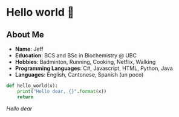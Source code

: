 # Hello world 👋

## About Me

- **Name**: Jeff
- **Education**: BCS and BSc in Biochemistry @ UBC
- **Hobbies**: Badminton, Running, Cooking, Netflix, Walking
- **Programming Languages**: C#, Javascript, HTML, Python, Java
- **Languages**: English, Cantonese, Spanish (un poco)

```py
def hello_world(x):
    print("Hello dear, {}".format(x))
    return
```

*Hello dear*

<!--
**jho1211/jho1211** is a ✨ _special_ ✨ repository because its `README.md` (this file) appears on your GitHub profile.

Here are some ideas to get you started:

- 🔭 I’m currently working on ...
- 🌱 I’m currently learning ...
- 👯 I’m looking to collaborate on ...
- 🤔 I’m looking for help with ...
- 💬 Ask me about ...
- 📫 How to reach me: ...
- 😄 Pronouns: ...
- ⚡ Fun fact: ...
-->
